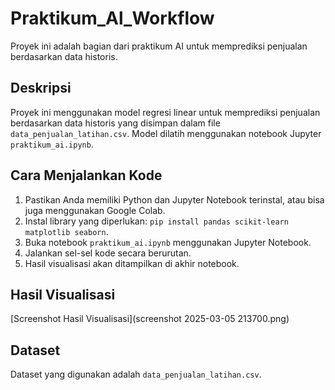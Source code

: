 # Praktikum_Al_Workflow

Proyek ini adalah bagian dari praktikum AI untuk memprediksi penjualan berdasarkan data historis.

## Deskripsi

Proyek ini menggunakan model regresi linear untuk memprediksi penjualan berdasarkan data historis yang disimpan dalam file `data_penjualan_latihan.csv`. Model dilatih menggunakan notebook Jupyter `praktikum_ai.ipynb`.

## Cara Menjalankan Kode

1.  Pastikan Anda memiliki Python dan Jupyter Notebook terinstal, atau bisa juga menggunakan Google Colab.
2.  Instal library yang diperlukan: `pip install pandas scikit-learn matplotlib seaborn`.
3.  Buka notebook `praktikum_ai.ipynb` menggunakan Jupyter Notebook.
4.  Jalankan sel-sel kode secara berurutan.
5.  Hasil visualisasi akan ditampilkan di akhir notebook.

## Hasil Visualisasi

[Screenshot Hasil Visualisasi](screenshot 2025-03-05 213700.png)

## Dataset

Dataset yang digunakan adalah `data_penjualan_latihan.csv`.
